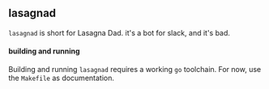 ## lasagnad

`lasagnad` is short for Lasagna Dad. it's a bot for slack, and it's bad.

#### building and running

Building and running `lasagnad` requires a working `go` toolchain. For now, use
the `Makefile` as documentation.
